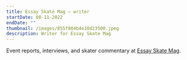 ```yaml
---
title: Essay Skate Mag — writer
startDate: 08-11-2022
endDate: ""
thumbnail: /images/855f884b4e10d23500.jpeg
description: Writer for Essay Skate Mag
---
```

Event reports, interviews, and skater commentary at [Essay Skate Mag](https://essayskatemag.com/newsletter/).